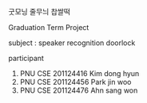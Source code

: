 굿모닝 줄무늬 찹쌀떡

Graduation Term Project

subject : speaker recognition doorlock

participant
1. PNU CSE 201124416 Kim dong hyun
2. PNU CSE 201124456 Park jin woo
3. PNU CSE 201124476 Ahn sang won
